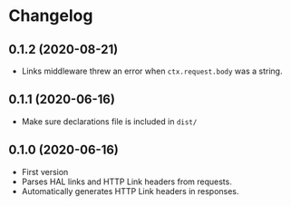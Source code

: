 Changelog
=========

0.1.2 (2020-08-21)
------------------

* Links middleware threw an error when `ctx.request.body` was a string.


0.1.1 (2020-06-16)
------------------

* Make sure declarations file is included in `dist/`


0.1.0 (2020-06-16)
------------------

* First version
* Parses HAL links and HTTP Link headers from requests.
* Automatically generates HTTP Link headers in responses.
